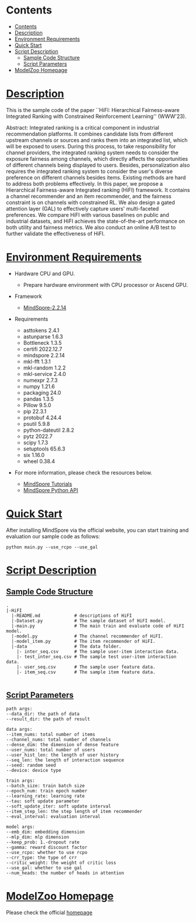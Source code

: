 # Contents

- [Contents](#contents)
- [Description](#Description)
- [Environment Requirements](#environment-requirements)
- [Quick Start](#quick-start)
- [Script Description](#script-description)
    - [Sample Code Structure](#sample-code-structure)
    - [Script Parameters](#script-parameters)
- [ModelZoo Homepage](#modelzoo-homepage)

# [Description](#contents)

This is the sample code of the paper ``HiFI: Hierarchical Fairness-aware Integrated Ranking with Constrained Reinforcement Learning'' (WWW'23).

Abstract: Integrated ranking is a critical component in industrial recommendation platforms. It combines candidate lists from different upstream channels or sources and ranks them into an integrated list, which will be exposed to users. During this process, to take responsibility for channel providers, the integrated ranking system needs to consider the exposure fairness among channels, which directly affects the opportunities of different channels being displayed to users. 
Besides, personalization also requires the integrated ranking system to consider the user's diverse preference on different channels besides items.
Existing methods are hard to address both problems effectively. In this paper, we propose a Hierarchical Fairness-aware Integrated ranking (HiFI) framework. It contains a channel recommender and an item recommender, and the fairness constraint is on channels with constrained RL. We also design a gated attention layer (GAL) to effectively capture users' multi-faceted preferences.
We compare HiFI with various baselines on public and industrial datasets, and HiFI achieves the state-of-the-art performance on both utility and fairness metrics. We also conduct an online A/B test to further validate the effectiveness of HiFI.


# [Environment Requirements](#contents)

- Hardware CPU and GPU.
    - Prepare hardware environment with CPU processor or Ascend GPU.
- Framework
    - [MindSpore-2.2.14](https://www.mindspore.cn/install/en)
- Requirements
  - asttokens       2.4.1
  - astunparse      1.6.3
  - Bottleneck      1.3.5
  - certifi         2022.12.7
  - mindspore       2.2.14
  - mkl-fft         1.3.1
  - mkl-random      1.2.2
  - mkl-service     2.4.0
  - numexpr         2.7.3
  - numpy           1.21.6
  - packaging       24.0
  - pandas          1.3.5
  - Pillow          9.5.0
  - pip             22.3.1
  - protobuf        4.24.4
  - psutil          5.9.8
  - python-dateutil 2.8.2
  - pytz            2022.7
  - scipy           1.7.3
  - setuptools      65.6.3
  - six             1.16.0
  - wheel           0.38.4

  
- For more information, please check the resources below.
  - [MindSpore Tutorials](https://www.mindspore.cn/tutorials/en/master/index.html)
  - [MindSpore Python API](https://www.mindspore.cn/docs/en/master/api_python/mindspore.html)

# [Quick Start](#contents)

After installing MindSpore via the official website, you can start training and evaluation our sample code as follows:

  ```shell
  python main.py --use_rcpo --use_gal
  ```
# [Script Description](#contents)

## [Sample Code Structure](#contents)

```text 
.
|-HiFI
  |-README.md             # descriptions of HiFI
  |-Dataset.py            # The sample dataset of HiFI model.
  |-main.py               # The main train and evaluate code of HiFI model.
  |-model.py              # The channel recommender of HiFI.
  |-model_item.py         # The item recommender of HiFI.
  |-data                  # The data folder.
    |- inter_seq.csv      # The sample user-item interaction data.
    |- test_inter_seq.csv # The sample test user-item interaction data.
    |- user_seq.csv       # The sample user feature data.
    |- item_seq.csv       # The sample item feature data.
  
```
## [Script Parameters](#contents)

    path args:
    --data_dir: the path of data
    --result_dir: the path of result

    data args:
    --item_nums: total number of items
    --channel_nums: total number of channels
    --dense_dim: the dimension of dense feature
    --user_nums: total number of users
    --user_hist_len: the length of user history
    --seq_len: the length of interaction sequence
    --seed: random seed
    --device: device type

    train args:
    --batch_size: train batch size
    --epoch_num: train epoch number
    --learning_rate: learning rate
    --tau: soft update parameter
    --soft_update_iter: soft update interval
    --item_step_len: the step length of item recommender
    --eval_interval: evaluation interval

    model args:
    --emb_dim: embedding dimension
    --mlp_dim: mlp dimension
    --keep_prob: 1.-dropout rate
    --gamma: reward discount factor
    --use_rcpo: whether to use rcpo
    --crr_type: the type of crr
    --critic_weight: the weight of critic loss
    --use_gal: whether to use gal
    --num_heads: the number of heads in attention

# [ModelZoo Homepage](#contents)

 Please check the official [homepage](https://gitee.com/mindspore/models)
